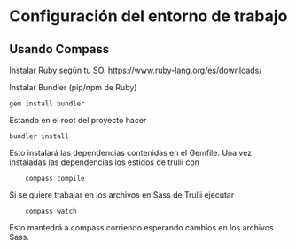 

# Configuración del entorno de trabajo

## Usando Compass

Instalar Ruby según tu SO. https://www.ruby-lang.org/es/downloads/

Instalar Bundler (pip/npm de Ruby)

```
gem install bundler
```
 
Estando en el root del proyecto hacer

```
bundler install
```
Esto instalará las dependencias contenidas en el Gemfile. Una vez instaladas las dependencias los estidos de trulii con

```
    compass compile 
```
Si se quiere trabajar en los archivos en Sass de Trulii ejecutar

```
    compass watch
```

Esto mantedrá a compass corriendo esperando cambios en los archivos Sass.



